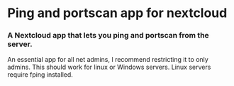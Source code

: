 <p align="center">
<h1>Ping and portscan app for nextcloud</h1>
<h3>A Nextcloud app that lets you ping and portscan from the server.</h3>
An essential app for all net admins, I recommend restricting it to only admins. This should work for linux or Windows servers. Linux servers require fping installed.
</p>
